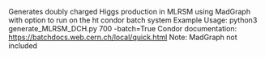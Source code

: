 Generates doubly charged Higgs production in MLRSM using MadGraph with option to run on the ht condor batch system
Example Usage:
python3 generate_MLRSM_DCH.py 700 -batch=True
Condor documentation:
https://batchdocs.web.cern.ch/local/quick.html
Note: MadGraph not included
